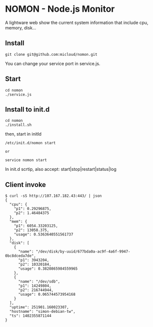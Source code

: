 NOMON - Node.js Monitor
====

A lightware web show the current system information that include cpu, memory, disk...

## Install

```
git clone git@github.com:micloud/nomon.git
```

You can change your service port in service.js.

## Start

```
cd nomon
./service.js
```

## Install to init.d

```
cd nomon
./install.sh
```

then, start in initld

```
/etc/init.d/nomon start

or

service nomon start
```

In init.d scrtip, also accept: start|stop|restart|status|log

## Client invoke

```
$ curl -sS http://107.167.182.43:443/ | json
{
  "cpu": {
    "p1": 0.29296875,
    "p2": 1.46484375
  },
  "mem": {
    "p1": 6054.33203125,
    "p2": 13058.375,
    "usage": 0.5363640551561737
  },
  "disk": [
    {
      "name": "/dev/disk/by-uuid/677bda0a-ac9f-4a6f-9947-0bc8dceda7de",
      "p1": 3943204,
      "p2": 10320184,
      "usage": 0.3820865984559965
    },
    {
      "name": "/dev/sdb",
      "p1": 14249804,
      "p2": 216744944,
      "usage": 0.065744573954168
    }
  ],
  "uptime": 251901.160023307,
  "hostname": "simon-debian-tw",
  "ts": 1402355871144
}
```
